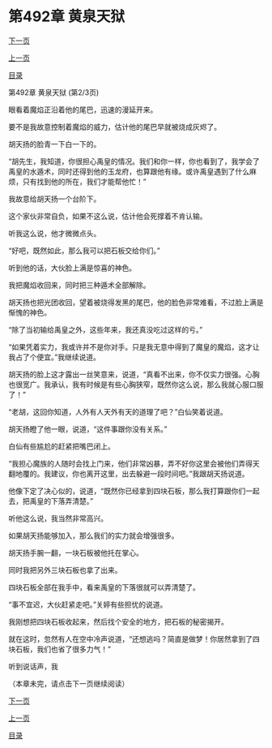 <h1>第492章     黄泉天狱</h1>
            <div><p><a href="./1475_%E7%AC%AC492%E7%AB%A0_%E9%BB%84%E6%B3%89%E5%A4%A9%E7%8B%B1.md">下一页</a></p><p><a href="./1473_%E7%AC%AC492%E7%AB%A0_%E9%BB%84%E6%B3%89%E5%A4%A9%E7%8B%B1.md">上一页</a></p><p><a href="../">目录</a></p></div>
            <div><p>第492章     黄泉天狱 (第2/3页)</p><p>眼看着魔焰正沿着他的尾巴，迅速的漫延开来。</p><p>要不是我故意控制着魔焰的威力，估计他的尾巴早就被烧成灰烬了。</p><p>胡天扬的脸青一下白一下的。</p><p>“胡先生，我知道，你很担心禹皇的情况。我们和你一样，你也看到了，我学会了禹皇的水遁术，同时还得到他的玉龙府，也算跟他有缘。或许禹皇遇到了什么麻烦，只有找到他的所在，我们才能帮他忙！”</p><p>我故意给胡天扬一个台阶下。</p><p>这个家伙非常自负，如果不这么说，估计他会死撑着不肯认输。</p><p>听我这么说，他才微微点头。</p><p>“好吧，既然如此，那么我可以把石板交给你们。”</p><p>听到他的话，大伙脸上满是惊喜的神色。</p><p>我把魔焰收回来，同时把三种遁术全部解除。</p><p>胡天扬也把光团收回，望着被烧得发黑的尾巴，他的脸色非常难看，不过脸上满是惭愧的神色。</p><p>“除了当初输给禹皇之外，这些年来，我还真没吃过这样的亏。”</p><p>“如果凭着实力，我或许并不是你对手。只是我无意中得到了魔皇的魔焰，这才让我占了个便宜。”我继续说道。</p><p>胡天扬的脸上这才露出一丝笑意来，说道，“真看不出来，你不仅实力很强。心胸也很宽广。我承认，我有时候是有些心胸狭窄，既然你这么说，那么我就心服口服了！”</p><p>“老胡，这回你知道，人外有人天外有天的道理了吧？”白仙笑着说道。</p><p>胡天扬瞪了他一眼，说道，“这件事跟你没有关系。”</p><p>白仙有些尴尬的赶紧把嘴巴闭上。</p><p>“我担心魔族的人随时会找上门来，他们非常凶暴，弄不好你这里会被他们弄得天翻地覆的。我建议，你也离开这里，出去躲避一段时间吧。”我跟胡天扬说道。</p><p>他像下定了决心似的，说道，“既然你已经拿到四块石板，那么我打算跟你们一起去，把禹皇的下落弄清楚。”</p><p>听他这么说，我当然非常高兴。</p><p>如果胡天扬能够加入，那么我们的实力就会增强很多。</p><p>胡天扬手腕一翻，一块石板被他托在掌心。</p><p>同时我把另外三块石板也拿了出来。</p><p>四块石板全部在我手中，看来禹皇的下落很就可以弄清楚了。</p><p>“事不宜迟，大伙赶紧走吧。”关婷有些担忧的说道。</p><p>我刚想把四块石板收起来，然后找个安全的地方，把石板的秘密揭开。</p><p>就在这时，忽然有人在空中冷声说道，“还想逃吗？简直是做梦！你居然拿到了四块石板，我们也省了很多力气！”</p><p>听到说话声，我</p><p>（本章未完，请点击下一页继续阅读）</p></div>
            <div><p><a href="./1475_%E7%AC%AC492%E7%AB%A0_%E9%BB%84%E6%B3%89%E5%A4%A9%E7%8B%B1.md">下一页</a></p><p><a href="./1473_%E7%AC%AC492%E7%AB%A0_%E9%BB%84%E6%B3%89%E5%A4%A9%E7%8B%B1.md">上一页</a></p><p><a href="../">目录</a></p></div>